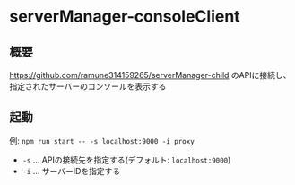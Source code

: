 # serverManager-consoleClient

## 概要

<https://github.com/ramune314159265/serverManager-child> のAPIに接続し、指定されたサーバーのコンソールを表示する

## 起動

例: `npm run start -- -s localhost:9000 -i proxy`

- `-s` … APIの接続先を指定する(デフォルト: `localhost:9000`)
- `-i` … サーバーIDを指定する
